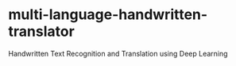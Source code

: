 # multi-language-handwritten-translator
Handwritten Text Recognition and Translation using Deep Learning
